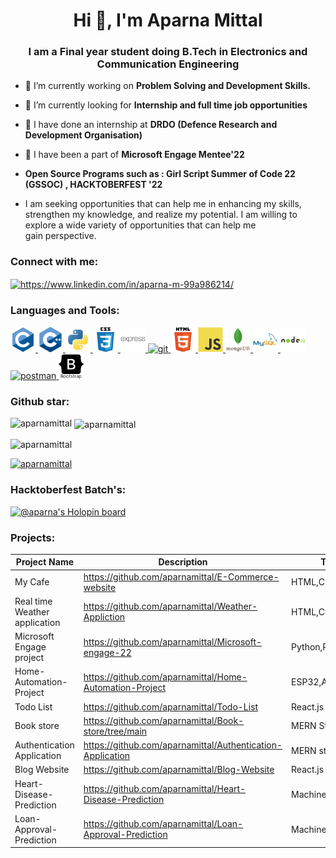 
<h1 align="center">Hi 👋, I'm Aparna Mittal</h1>
<h3 align="center"> I am a Final year student doing B.Tech in Electronics and Communication Engineering</h3>

- 🔭 I’m currently working on **Problem Solving and Development Skills.**

- 🌱 I’m currently looking for **Internship and full time job opportunities**
- 📄 I have done an internship at **DRDO (Defence Research and Development Organisation)**
- 👯 I have been a part of **Microsoft Engage Mentee'22** 
- **Open Source Programs such as : Girl Script Summer of Code 22 (GSSOC) , HACKTOBERFEST '22**
- I am seeking opportunities that can help me in enhancing my skills, strengthen my knowledge, and realize my potential. I am willing to explore a wide variety of opportunities that can help me gain perspective.

<h3 align="left">Connect with me:</h3>
<p align="left">
<a href="https://linkedin.com/in/aparna-m-99a986214/" target="blank"><img align="center" src="https://raw.githubusercontent.com/rahuldkjain/github-profile-readme-generator/master/src/images/icons/Social/linked-in-alt.svg" alt="https://www.linkedin.com/in/aparna-m-99a986214/" height="30" width="40" /></a>
</p>

<h3 align="left">Languages and Tools:</h3>
<p align="left"><a href="https://www.cprogramming.com/" target="_blank" rel="noreferrer"> <img src="https://raw.githubusercontent.com/devicons/devicon/master/icons/c/c-original.svg" alt="c" width="40" height="40"/> </a> <a href="https://www.w3schools.com/cpp/" target="_blank" rel="noreferrer"> <img src="https://raw.githubusercontent.com/devicons/devicon/master/icons/cplusplus/cplusplus-original.svg" alt="cplusplus" width="40" height="40"/> </a><a href="https://www.python.org" target="_blank" rel="noreferrer"> <img src="https://raw.githubusercontent.com/devicons/devicon/master/icons/python/python-original.svg" alt="python" width="40" height="40"/> </a><a href="https://www.w3schools.com/css/" target="_blank" rel="noreferrer"> <img src="https://raw.githubusercontent.com/devicons/devicon/master/icons/css3/css3-original-wordmark.svg" alt="css3" width="40" height="40"/> </a> <a href="https://expressjs.com" target="_blank" rel="noreferrer"> <img src="https://raw.githubusercontent.com/devicons/devicon/master/icons/express/express-original-wordmark.svg" alt="express" width="40" height="40"/> </a> <a href="https://git-scm.com/" target="_blank" rel="noreferrer"> <img src="https://www.vectorlogo.zone/logos/git-scm/git-scm-icon.svg" alt="git" width="40" height="40"/> </a> <a href="https://www.w3.org/html/" target="_blank" rel="noreferrer"> <img src="https://raw.githubusercontent.com/devicons/devicon/master/icons/html5/html5-original-wordmark.svg" alt="html5" width="40" height="40"/> </a> <a href="https://developer.mozilla.org/en-US/docs/Web/JavaScript" target="_blank" rel="noreferrer"> <img src="https://raw.githubusercontent.com/devicons/devicon/master/icons/javascript/javascript-original.svg" alt="javascript" width="40" height="40"/> </a> <a href="https://www.mongodb.com/" target="_blank" rel="noreferrer"> <img src="https://raw.githubusercontent.com/devicons/devicon/master/icons/mongodb/mongodb-original-wordmark.svg" alt="mongodb" width="40" height="40"/> </a> <a href="https://www.mysql.com/" target="_blank" rel="noreferrer"> <img src="https://raw.githubusercontent.com/devicons/devicon/master/icons/mysql/mysql-original-wordmark.svg" alt="mysql" width="40" height="40"/> </a> <a href="https://nodejs.org" target="_blank" rel="noreferrer"> <img src="https://raw.githubusercontent.com/devicons/devicon/master/icons/nodejs/nodejs-original-wordmark.svg" alt="nodejs" width="40" height="40"/> </a> <a href="https://postman.com" target="_blank" rel="noreferrer"> <img src="https://www.vectorlogo.zone/logos/getpostman/getpostman-icon.svg" alt="postman" width="40" height="40"/> </a><a href="https://getbootstrap.com" target="_blank" rel="noreferrer"> <img src="https://raw.githubusercontent.com/devicons/devicon/master/icons/bootstrap/bootstrap-plain-wordmark.svg" alt="bootstrap" width="40" height="40"/> </a></p>

<h3 align="left">Github star:</h3>
<p><img align="left" src="https://github-readme-stats.vercel.app/api/top-langs?username=aparnamittal&show_icons=true&locale=en&layout=compact" alt="aparnamittal" /></p>

<p>&nbsp;<img align="center" src="https://github-readme-stats.vercel.app/api?username=aparnamittal&show_icons=true&locale=en" alt="aparnamittal" /></p>

<p><img align="center" src="https://github-readme-streak-stats.herokuapp.com/?user=aparnamittal&" alt="aparnamittal" /></p>

<p align="left"> <a href="https://github.com/ryo-ma/github-profile-trophy"><img src="https://github-profile-trophy.vercel.app/?username=aparnamittal" alt="aparnamittal" /></a> </p>


<h3 align="left">Hacktoberfest Batch's:</h3>

[![@aparna's Holopin board](https://holopin.me/aparna)](https://holopin.io/@aparna)

<h3 align="left">Projects:</h3>

|Project Name| Description | Tech Stack |
| --- | --- | --- |
| My Cafe | https://github.com/aparnamittal/E-Commerce-website |HTML,CSS,Bootstrap|
| Real time Weather application | https://github.com/aparnamittal/Weather-Appliction |HTML,CSS,API,Javascript|
| Microsoft Engage project | https://github.com/aparnamittal/Microsoft-engage-22 |Python,PowerBi|
|Home-Automation-Project|https://github.com/aparnamittal/Home-Automation-Project|ESP32,Aurdiuno IDE|
|Todo List|https://github.com/aparnamittal/Todo-List|React.js|
|Book store|https://github.com/aparnamittal/Book-store/tree/main| MERN Stack|
|Authentication Application|https://github.com/aparnamittal/Authentication-Application| MERN stack|
|Blog Website | https://github.com/aparnamittal/Blog-Website | React.js|
|Heart-Disease-Prediction| https://github.com/aparnamittal/Heart-Disease-Prediction|Machine Learning|
|Loan-Approval-Prediction| https://github.com/aparnamittal/Loan-Approval-Prediction|Machine Learning|
